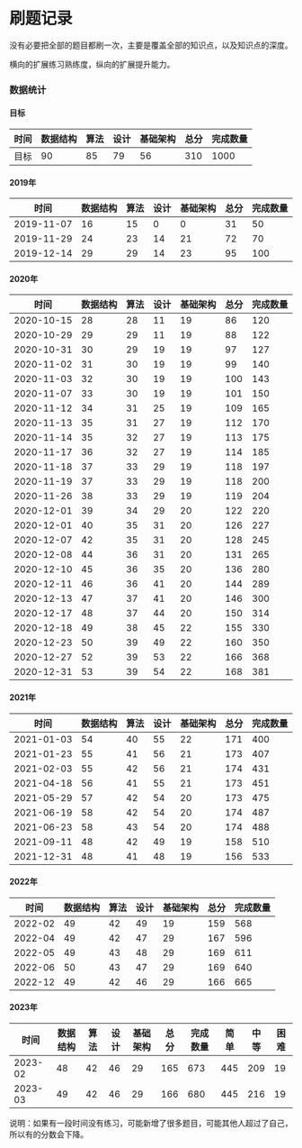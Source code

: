 # 刷题记录

没有必要把全部的题目都刷一次，主要是覆盖全部的知识点，以及知识点的深度。

横向的扩展练习熟练度，纵向的扩展提升能力。

### 数据统计

#### 目标

| 时间| 数据结构 | 算法 | 设计 | 基础架构 | 总分 | 完成数量 |
| ---------- | -------- | ---- | ---- | -------- | ---- | ---- |
| 目标| 90| 85| 79| 56| 310 | 1000 |


#### 2019年

| 时间| 数据结构 | 算法 | 设计 | 基础架构 | 总分 | 完成数量 |
| ---------- | -------- | ---- | ---- | -------- | ---- | ---- |
| 2019-11-07 | 16| 15| 0 | 0 | 31| 50 |
| 2019-11-29 | 24| 23| 14| 21| 72  | 70 |
| 2019-12-14 | 29| 29| 14| 23| 95 | 100 |

#### 2020年

| 时间| 数据结构 | 算法 | 设计 | 基础架构 | 总分 | 完成数量 |
| ---------- | -------- | ---- | ---- | -------- | ---- | ---- |
| 2020-10-15 | 28| 28| 11| 19| 86  | 120 |
| 2020-10-29 | 29 | 29 | 11 | 19 | 88 | 122 |
| 2020-10-31 | 30 | 29 | 19 | 19 | 97 | 127 |
| 2020-11-02 | 31 | 30 | 19 | 19 | 99 | 140 |
| 2020-11-03 | 32 | 30 | 19 | 19 | 100 | 143 |
| 2020-11-07 | 33 | 30 | 19 | 19 | 101 | 150 |
| 2020-11-12 | 34 | 31 | 25 | 19 | 109 | 165 |
| 2020-11-13 | 35 | 31 | 27 | 19 | 112 | 170 |
| 2020-11-14 | 35 | 32 | 27 | 19 | 113 | 175 |
| 2020-11-17 | 36 | 32 | 27 | 19 | 114 | 185 |
| 2020-11-18 | 37 | 33 | 29 | 19 | 118 | 197 |
| 2020-11-19 | 37 | 33 | 29 | 19 | 118 | 200 |
| 2020-11-26 | 38 | 33 | 29 | 19 | 119 | 204 |
| 2020-12-01 | 39 | 34 | 29 | 20 | 122 | 220 |
| 2020-12-01 | 40 | 35 | 31 | 20 | 126 | 227 |
| 2020-12-07 | 42 | 35 | 31 | 20 | 128 | 245 |
| 2020-12-08 | 44 | 36 | 31 | 20 | 131 | 265 |
| 2020-12-10 | 45 | 36 | 35 | 20 | 136 | 280 |
| 2020-12-11 | 46 | 36 | 41 | 20 | 144 | 289 |
| 2020-12-13 | 47 | 37 | 41 | 20 | 146 | 300 |
| 2020-12-17 | 48 | 37 | 44 | 20 | 150 | 314 |
| 2020-12-18 | 49 | 38 | 45 | 22 | 155 | 330 |
| 2020-12-23 | 50 | 39 | 49 | 22 | 160 | 350 |
| 2020-12-27 | 52 | 39 | 53 | 22 | 166 | 368 |
| 2020-12-31 | 53 | 39 | 54 | 22 | 168 | 381 |


#### 2021年

| 时间| 数据结构 | 算法 | 设计 | 基础架构 | 总分 | 完成数量 |
| -- | ---- | ---- | ---- | -------- | ---- | ---- |
| 2021-01-03 | 54 | 40 | 55 | 22 | 171 | 400 |
| 2021-01-23 | 55 | 41 | 56 | 21 | 173 | 407 |
| 2021-02-03 | 55 | 42 | 56 | 21 | 174 | 431 |
| 2021-04-18 | 56 | 41 | 55 | 21 | 173 | 451 |
| 2021-05-29 | 57 | 42 | 54 | 20 | 173 | 475 |
| 2021-06-19 | 58 | 42 | 54 | 20 | 174 | 487 |
| 2021-06-23 | 58 | 43 | 54 | 20 | 174 | 488 |
| 2021-09-11 | 48 | 42 | 49 | 19 | 158 | 510 |
| 2021-12-31 | 48 | 41 | 48 | 19 | 156 | 533 |


#### 2022年

| 时间| 数据结构 | 算法 | 设计 | 基础架构 | 总分 | 完成数量 |
| -- | ---- | ---- | ---- | -------- | ---- | ---- |
| 2022-02 | 49 | 42 | 49 | 19 | 159 | 568 |
| 2022-04 | 49 | 42 | 47 | 29 | 167 | 596 |
| 2022-05 | 49 | 43 | 48 | 29 | 169 | 611 |
| 2022-06 | 50 | 43 | 47 | 29 | 169 | 640 |
| 2022-12 | 49 | 42 | 46 | 29 | 166 | 665 |

#### 2023年

| 时间| 数据结构 | 算法 | 设计 | 基础架构 | 总分 | 完成数量 | 简单 | 中等 | 困难 |
| -- | ---- | ---- | ---- | -------- | ---- | ---- | ---- | ---- | ---- |
| 2023-02 | 48 | 42 | 46 | 29 | 165 | 673 | 445 | 209 | 19 |
| 2023-03 | 49 | 42 | 46 | 29 | 166 | 680 | 445 | 216 | 19 |

说明：如果有一段时间没有练习，可能新增了很多题目，可能其他人超过了自己，所以有的分数会下降。
